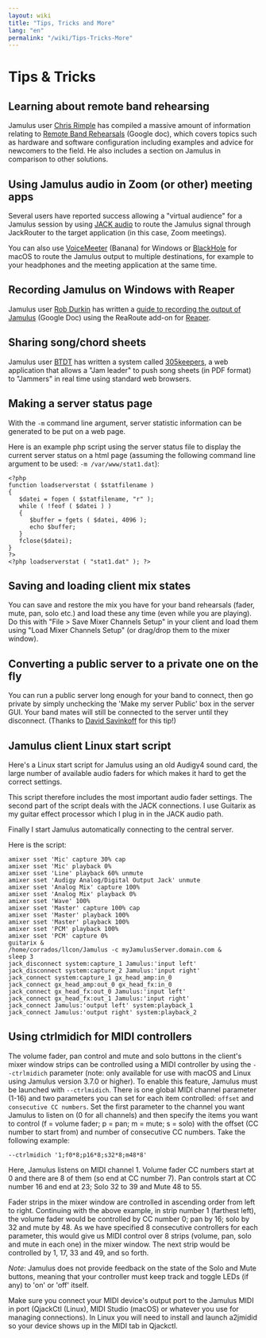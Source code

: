 ```yaml
---
layout: wiki
title: "Tips, Tricks and More"
lang: "en"
permalink: "/wiki/Tips-Tricks-More"
---
```


# Tips & Tricks

##  Learning about remote band rehearsing

Jamulus user [Chris Rimple](https://sourceforge.net/u/chrisrimple/profile/) has compiled a massive amount of information relating to [Remote Band Rehearsals](https://docs.google.com/document/d/1smcvsxdaaViPQvGMQHmah_6BQeqowhmGSFMHfnlY2FI/) (Google doc), which covers topics such as hardware and software configuration including examples and advice for newcomers to the field. He also includes a section on Jamulus in comparison to other solutions.

##  Using Jamulus audio in Zoom (or other) meeting apps

Several users have reported success allowing a "virtual audience" for a Jamulus session by using [JACK audio](https://jackaudio.org) to route the Jamulus signal through JackRouter to the target application (in this case, Zoom meetings).

You can also use [VoiceMeeter](https://www.vb-audio.com/Voicemeeter/banana.htm) (Banana) for Windows or [BlackHole](https://github.com/ExistentialAudio/BlackHole) for macOS to route the Jamulus output to multiple destinations, for example to your headphones and the meeting application at the same time.


## Recording Jamulus on Windows with Reaper

Jamulus user [Rob Durkin](https://sourceforge.net/u/bentwrench/profile/) has written a [guide to recording the output of Jamulus](https://docs.google.com/document/d/1tENfNKTWHasuTg33OdLLEo4-OOhWJolOo42ffSARxhY/edit) (Google Doc) using the ReaRoute add-on for [Reaper](https://www.reaper.fm/).  


## Sharing song/chord sheets

Jamulus user [BTDT](https://sourceforge.net/u/btdt/profile/) has written a system called [305keepers](https://github.com/keepers305/Song-Sheet-Sharing-Web-Pages), a web application that allows a "Jam leader" to push song sheets (in PDF format) to "Jammers" in real time using standard web browsers.

## Making a server status page

With the `-m` command line argument, server statistic information can be generated to be put on a web page.

Here is an example php script using the server status file to display the current server status on a html page (assuming the following command line argument to be used: `-m /var/www/stat1.dat`):

~~~
<?php
function loadserverstat ( $statfilename )
{
   $datei = fopen ( $statfilename, "r" );
   while ( !feof ( $datei ) )
   {
	  $buffer = fgets ( $datei, 4096 );
	  echo $buffer;
   }
   fclose($datei);
}
?>
<?php loadserverstat ( "stat1.dat" ); ?>
~~~

## Saving and loading client mix states

You can save and restore the mix you have for your band rehearsals (fader, mute, pan, solo etc.) and load these any time (even while you are playing). Do this with "File > Save Mixer Channels Setup" in your client and load them using "Load Mixer Channels Setup" (or drag/drop them to the mixer window).

## Converting a public server to a private one on the fly

You can run a public server long enough for your band to connect, then go private by simply unchecking the 'Make my server Public' box in the server GUI. Your band mates will still be connected to the server until they disconnect. (Thanks to [David Savinkoff](https://github.com/DavidSavinkoff) for this tip!)


## Jamulus client Linux start script

Here's a Linux start script for Jamulus using an old Audigy4 sound card, the large number of available audio faders for which makes it hard to get the correct settings.

This script therefore includes the most important audio fader settings. The second part of the script deals with the JACK connections. I use Guitarix as my guitar effect processor which I plug in in the JACK audio path.

Finally I start Jamulus automatically connecting to the central server.

Here is the script:

~~~
amixer sset 'Mic' capture 30% cap
amixer sset 'Mic' playback 0%
amixer sset 'Line' playback 60% unmute
amixer sset 'Audigy Analog/Digital Output Jack' unmute
amixer sset 'Analog Mix' capture 100%
amixer sset 'Analog Mix' playback 0%
amixer sset 'Wave' 100%
amixer sset 'Master' capture 100% cap
amixer sset 'Master' playback 100%
amixer sset 'Master' playback 100%
amixer sset 'PCM' playback 100%
amixer sset 'PCM' capture 0%
guitarix &
/home/corrados/llcon/Jamulus -c myJamulusServer.domain.com &
sleep 3
jack_disconnect system:capture_1 Jamulus:'input left'
jack_disconnect system:capture_2 Jamulus:'input right'
jack_connect system:capture_1 gx_head_amp:in_0
jack_connect gx_head_amp:out_0 gx_head_fx:in_0
jack_connect gx_head_fx:out_0 Jamulus:'input left'
jack_connect gx_head_fx:out_1 Jamulus:'input right'
jack_connect Jamulus:'output left' system:playback_1
jack_connect Jamulus:'output right' system:playback_2
~~~

## Using ctrlmidich for MIDI controllers

The volume fader, pan control and mute and solo buttons in the client's mixer window strips can be controlled using a MIDI controller by using the `--ctrlmidich` parameter (note: only available for use with macOS and Linux using Jamulus version 3.7.0 or higher). To enable this feature, Jamulus must be launched with `--ctrlmidich`. There is one global MIDI channel parameter (1-16) and two parameters you can set for each item controlled: `offset` and `consecutive CC numbers`. Set the first parameter to the channel you want Jamulus to listen on (0 for all channels) and then specify the items you want to control (f = volume fader; p = pan; m = mute; s = solo) with the offset (CC number to start from) and number of consecutive CC numbers. Take the following example:

`--ctrlmidich '1;f0*8;p16*8;s32*8;m48*8'`

Here, Jamulus listens on MIDI channel 1. Volume fader CC numbers start at 0 and there are 8 of them (so end at CC number 7). Pan controls start at CC number 16 and end at 23; Solo 32 to 39 and Mute 48 to 55.

Fader strips in the mixer window are controlled in ascending order from left to right. Continuing with the above example, in strip number 1 (farthest left), the volume fader would be controlled by CC number 0; pan by 16; solo by 32 and mute by 48. As we have specified 8 consecutive controllers for each parameter, this would give us MIDI control over 8 strips (volume, pan, solo and mute in each one) in the mixer window. The next strip would be controlled by 1, 17, 33 and 49, and so forth.

*Note*: Jamulus does not provide feedback on the state of the Solo and Mute buttons, meaning that your controller must keep track and toggle LEDs (if any) to 'on' or 'off' itself.

Make sure you connect your MIDI device's output port to the Jamulus MIDI in port (QjackCtl (Linux), MIDI Studio (macOS) or whatever you use for managing connections). In Linux you will need to install and launch a2jmidid so your device shows up in the MIDI tab in Qjackctl.
